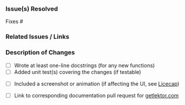 <!---
Remember to please check that your code passes tests locally. Test with the Makefile
commands `make test`, or if you only need to test just Python / JS `make test-python`
or `make test-js`.
--->

### Issue(s) Resolved

<!--- List the issue(s) below, in the form "Fixes #1234"; one per line --->

Fixes #


### Related Issues / Links

<!---
Are there any similar or related issues or pull requests?
Did you make a pull request to update the docs?
--->

### Description of Changes


* [ ] Wrote at least one-line docstrings (for any new functions)
* [ ] Added unit test(s) covering the changes (if testable)
<!--- Remember that an image/animation is worth a thousand words! --->
* [ ] Included a screenshot or animation (if affecting the UI, see [Licecap](https://www.cockos.com/licecap/))
* [ ] Link to corresponding documentation pull request for [getlektor.com](https://github.com/lektor/lektor-website)


<!--- Explain what you've done and why --->




<!--- Thanks for your help making Lektor better for everyone! --->
